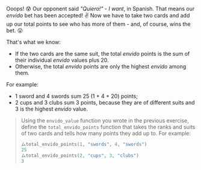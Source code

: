 Ooops! 😰 Our opponent said _"Quiero!"_ - _I want_, in Spanish. That means our _envido_ bet has been accepted! ️:v: Now we have to take two cards and add up our total points to see who has more of them - and, of course, wins the bet. 😮

That's what we know:

* If the two cards are the same suit, the total _envido_ points is the sum of their individual _envido_ values plus 20.
* Otherwise, the total _envido_ points are only the highest _envido_ among them.

For example: 

 * 1 sword and 4 swords sum 25 (1 + 4 + 20) points;
 * 2 cups and 3 clubs sum 3 points, because they are of different suits and 3 is the highest _envido_ value.



> Using the `envido_value` function you wrote in the previous exercise, define the `total_envido_points` function that takes the ranks and suits of two cards and tells how many points they add up to. For example:
>
> ```python
> ムtotal_envido_points(1, "swords", 4, "swords")
> 25
> ムtotal_envido_points(2, "cups", 3, "clubs")
> 3
> ```
